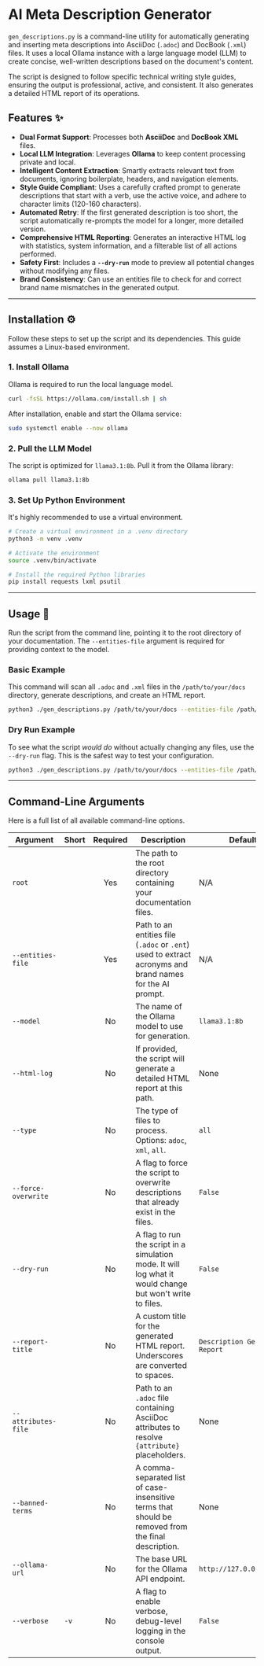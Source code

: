 # AI Meta Description Generator

`gen_descriptions.py` is a command-line utility for automatically generating and inserting meta descriptions into AsciiDoc (`.adoc`) and DocBook (`.xml`) files. It uses a local Ollama instance with a large language model (LLM) to create concise, well-written descriptions based on the document's content.

The script is designed to follow specific technical writing style guides, ensuring the output is professional, active, and consistent. It also generates a detailed HTML report of its operations.

## Features ✨

  * **Dual Format Support**: Processes both **AsciiDoc** and **DocBook XML** files.
  * **Local LLM Integration**: Leverages **Ollama** to keep content processing private and local.
  * **Intelligent Content Extraction**: Smartly extracts relevant text from documents, ignoring boilerplate, headers, and navigation elements.
  * **Style Guide Compliant**: Uses a carefully crafted prompt to generate descriptions that start with a verb, use the active voice, and adhere to character limits (120-160 characters).
  * **Automated Retry**: If the first generated description is too short, the script automatically re-prompts the model for a longer, more detailed version.
  * **Comprehensive HTML Reporting**: Generates an interactive HTML log with statistics, system information, and a filterable list of all actions performed.
  * **Safety First**: Includes a **`--dry-run`** mode to preview all potential changes without modifying any files.
  * **Brand Consistency**: Can use an entities file to check for and correct brand name mismatches in the generated output.

-----

## Installation ⚙️

Follow these steps to set up the script and its dependencies. This guide assumes a Linux-based environment.

### 1\. Install Ollama

Ollama is required to run the local language model.

```bash
curl -fsSL https://ollama.com/install.sh | sh
```

After installation, enable and start the Ollama service:

```bash
sudo systemctl enable --now ollama
```

### 2\. Pull the LLM Model

The script is optimized for `llama3.1:8b`. Pull it from the Ollama library:

```bash
ollama pull llama3.1:8b
```

### 3\. Set Up Python Environment

It's highly recommended to use a virtual environment.

```bash
# Create a virtual environment in a .venv directory
python3 -m venv .venv

# Activate the environment
source .venv/bin/activate

# Install the required Python libraries
pip install requests lxml psutil
```

-----

## Usage 🚀

Run the script from the command line, pointing it to the root directory of your documentation. The `--entities-file` argument is required for providing context to the model.

### Basic Example

This command will scan all `.adoc` and `.xml` files in the `/path/to/your/docs` directory, generate descriptions, and create an HTML report.

```bash
python3 ./gen_descriptions.py /path/to/your/docs --entities-file /path/to/your/entities.ent --html-log report.html
```

### Dry Run Example

To see what the script *would do* without actually changing any files, use the `--dry-run` flag. This is the safest way to test your configuration.

```bash
python3 ./gen_descriptions.py /path/to/your/docs --entities-file /path/to/your/entities.ent --html-log dry_run_report.html --dry-run
```

-----

## Command-Line Arguments

Here is a full list of all available command-line options.

| Argument                | Short | Required | Description                                                                                             | Default                                     |
| ----------------------- | ----- | :------: | ------------------------------------------------------------------------------------------------------- | ------------------------------------------- |
| `root`                  |       |   Yes    | The path to the root directory containing your documentation files.                                     | N/A                                         |
| `--entities-file`       |       |   Yes    | Path to an entities file (`.adoc` or `.ent`) used to extract acronyms and brand names for the AI prompt. | N/A                                         |
| `--model`               |       |    No    | The name of the Ollama model to use for generation.                                                     | `llama3.1:8b`                               |
| `--html-log`            |       |    No    | If provided, the script will generate a detailed HTML report at this path.                              | None                                        |
| `--type`                |       |    No    | The type of files to process. Options: `adoc`, `xml`, `all`.                                            | `all`                                       |
| `--force-overwrite`     |       |    No    | A flag to force the script to overwrite descriptions that already exist in the files.                   | `False`                                     |
| `--dry-run`             |       |    No    | A flag to run the script in a simulation mode. It will log what it would change but won't write to files. | `False`                                     |
| `--report-title`        |       |    No    | A custom title for the generated HTML report. Underscores are converted to spaces.                      | `Description Generation Report`             |
| `--attributes-file`     |       |    No    | Path to an `.adoc` file containing AsciiDoc attributes to resolve `{attribute}` placeholders.           | None                                        |
| `--banned-terms`        |       |    No    | A comma-separated list of case-insensitive terms that should be removed from the final description.     | None                                        |
| `--ollama-url`          |       |    No    | The base URL for the Ollama API endpoint.                                                               | `http://127.0.0.1:11434`                    |
| `--verbose`             | `-v`  |    No    | A flag to enable verbose, debug-level logging in the console output.                                    | `False`                                     |
